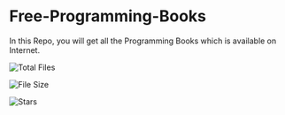 # Free-Programming-Books

In this Repo, you will get all the Programming Books which is available on Internet.

![Total Files](https://img.shields.io/github/directory-file-count/dev-aniketj/programming-books?color=4078c0&style=for-the-badge)

![File Size](https://img.shields.io/github/repo-size/dev-aniketj/free-programming-books?color=4078c0&style=for-the-badge)

![Stars](https://img.shields.io/github/stars/dev-aniketj/programming-books?color=4078c0&style=for-the-badge)